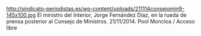 http://sindicato-periodistas.es/wp-content/uploads/211114consejomin9-145x100.jpg
El ministro del Interior, Jorge Fernández Díaz, en la rueda de prensa posterior al Consejo de Ministros. 21/11/2014. Pool Moncloa / Acceso libre 
